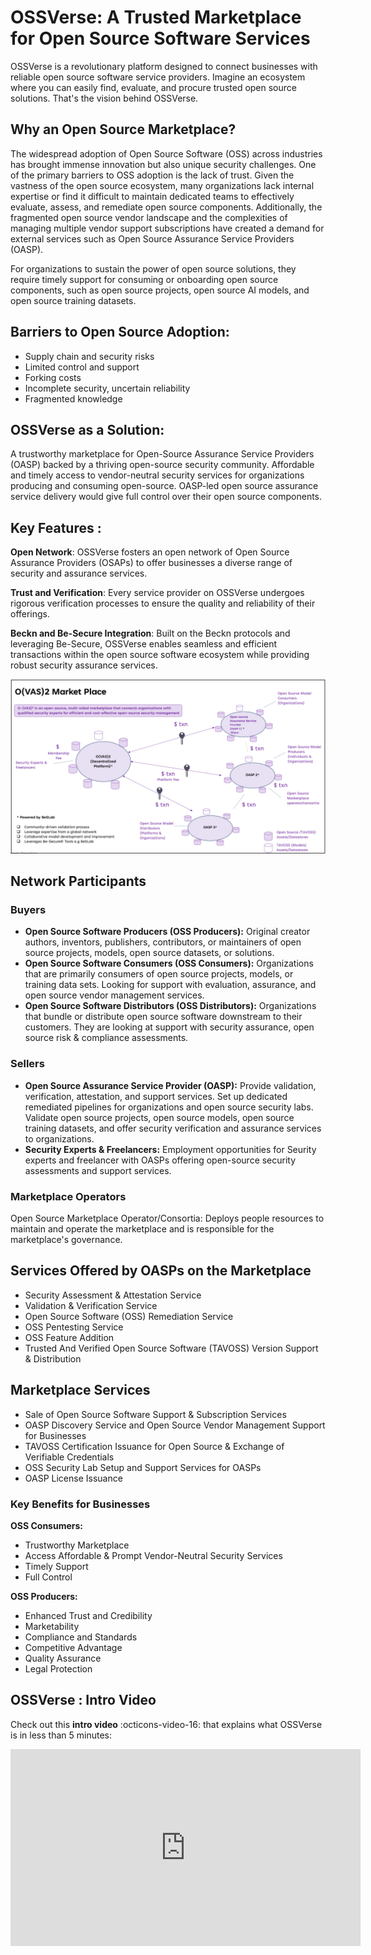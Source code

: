 # OSSVerse: A Trusted Marketplace for Open Source Software Services

OSSVerse is a revolutionary platform designed to connect businesses with reliable open source software service providers. Imagine an ecosystem where you can easily find, evaluate, and procure trusted open source solutions. That's the vision behind OSSVerse.



## Why an Open Source Marketplace?
The widespread adoption of Open Source Software (OSS) across industries has brought immense innovation but also unique security challenges. One of the primary barriers to OSS adoption is the lack of trust. Given the vastness of the open source ecosystem, many organizations lack internal expertise or find it difficult to maintain dedicated teams to effectively evaluate, assess, and remediate open source components. Additionally, the fragmented open source vendor landscape and the complexities of managing multiple vendor support subscriptions have created a demand for external services such as Open Source Assurance Service Providers (OASP).

For organizations to sustain the power of open source solutions, they require timely support for consuming or onboarding open source components, such as open source projects, open source AI models, and open source training datasets.

## Barriers to Open Source Adoption:

- Supply chain and security risks
- Limited control and support
- Forking costs
- Incomplete security, uncertain reliability
- Fragmented knowledge

## OSSVerse as a Solution:

A trustworthy marketplace for Open-Source Assurance Service Providers (OASP) backed by a thriving open-source security community. Affordable and timely access to vendor-neutral security services for organizations producing and consuming open-source. OASP-led open source assurance service delivery would give full control over their open source components.

## Key Features :

**Open Network**: OSSVerse fosters an open network of Open Source Assurance Providers (OSAPs) to offer businesses a diverse range of security and assurance services.

**Trust and Verification**: Every service provider on OSSVerse undergoes rigorous verification processes to ensure the quality and reliability of their offerings.

**Beckn and Be-Secure Integration**: Built on the Beckn protocols and leveraging Be-Secure, OSSVerse enables seamless and efficient transactions within the open source software ecosystem while providing robust security assurance services.


![Marketplace](/docs/assets/images/diagrams/marketplace.png)

## Network Participants

### Buyers
- **Open Source Software Producers (OSS Producers):** Original creator authors, inventors, publishers, contributors, or maintainers of open source projects, models, open source datasets, or solutions.
- **Open Source Software Consumers (OSS Consumers):** Organizations that are primarily consumers of open source projects, models, or training data sets. Looking for support with evaluation, assurance, and open source vendor management services.
- **Open Source Software Distributors (OSS Distributors):** Organizations that bundle or distribute open source software downstream to their customers. They are looking at support with security assurance, open source risk & compliance assessments.

### Sellers
- **Open Source Assurance Service Provider (OASP):** Provide validation, verification, attestation, and support services. Set up dedicated remediated pipelines for organizations and open source security labs. Validate open source projects, open source models, open source training datasets, and offer security verification and assurance services to organizations.
- **Security Experts & Freelancers:** Employment opportunities for Seurity experts and freelancer with OASPs offering open-source security assessments and support services.

### Marketplace Operators

Open Source Marketplace Operator/Consortia: Deploys people resources to maintain and operate the marketplace and is responsible for the marketplace's governance.

## Services Offered by OASPs on the Marketplace
- Security Assessment & Attestation Service
- Validation & Verification Service
- Open Source Software (OSS) Remediation Service
- OSS Pentesting Service
- OSS Feature Addition
- Trusted And Verified Open Source Software (TAVOSS) Version Support & Distribution

## Marketplace Services
- Sale of Open Source Software Support & Subscription Services
- OASP Discovery Service and Open Source Vendor Management Support for Businesses
- TAVOSS Certification Issuance for Open Source & Exchange of Verifiable Credentials
- OSS Security Lab Setup and Support Services for OASPs
- OASP License Issuance

### Key Benefits for Businesses

**OSS Consumers:**

- Trustworthy Marketplace
- Access Affordable & Prompt Vendor-Neutral Security Services
- Timely Support
- Full Control

**OSS Producers:**

- Enhanced Trust and Credibility
- Marketability
- Compliance and Standards
- Competitive Advantage
- Quality Assurance
- Legal Protection


## OSSVerse : Intro Video
Check out this **intro video** :octicons-video-16: that explains what OSSVerse is in less than 5 minutes:
<iframe width="560" height="315" src="https://www.youtube.com/embed/EJJA6HYF-0I?si=iY551oTZbmJCIbrH%22" title="OSSVerse Intro Video" frameborder="0" allow="accelerometer; autoplay; clipboard-write; encrypted-media; gyroscope; picture-in-picture" allowfullscreen></iframe>

